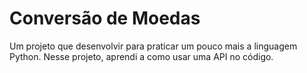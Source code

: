 # Conversão de Moedas

Um projeto que desenvolvir para praticar um pouco mais a linguagem Python. Nesse projeto, aprendi a como usar uma API no código.